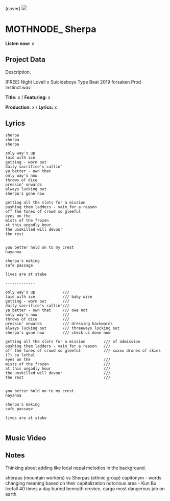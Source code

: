 (cover) ![](57175019_319474918741616_8502199518755923887_n.jpg)

# MOTHNODE_ Sherpa

**Listen now:** x

## Project Data

Description.

[FREE] Night Lovell x Suicideboys Type Beat 2019  forsaken  Prod Instinct.wav


**Title:** x / **Featuring:** x

**Production:** x / **Lyrics:** x

## Lyrics

```
sherpa
sherpa
sherpa

only way's up
laid with ice
getting - worn out 
daily sacrifice's callin' 
ya better - own that
only way's now
throws of dice
pressin' onwards 
always lucking out
sherpa's gone now

getting all the slots for a mission
pushing them ladders - vain for a reason
off the tones of crowd so gleeful 
eyes on the
mists of the frozen
at this ungodly hour 
the unskilled will devour
the rest


you better hold on to my crest
hayanna

sherpa's making 
safe passage

lives are at stake

-------------

only way's up            ///
laid with ice            /// baby wise
getting - worn out       ///
daily sacrifice's callin'/// 
ya better - own that     /// owe not
only way's now           /// 
throws of dice           /// 
pressin' onwards         /// dressing backwards
always lucking out       /// threeways locking out
sherpa's gone now        /// check us done now

getting all the slots for a mission        /// of admission
pushing them ladders - vain for a reason   ///
off the tones of crowd so gleeful          /// xxxxx drones of skies (?) so lethal
eyes on the                                ///
mists of the frozen                        ///
at this ungodly hour                       ///
the unskilled will devour                  ///
the rest                                   ///


you better hold on to my crest
hayanna

sherpa's making 
safe passage

lives are at stake


```

## Music Video


## Notes
Thinking about adding like local nepal melodies in the background.

sherpas (mountain workers) vs Sherpas (ethnic group)
capitonym - words changing meaning based on their capitalization
notorious area - Kun Bu Icefall
40 times a day
buried beneath
crevice, cargo 
most dangerous job on earth
